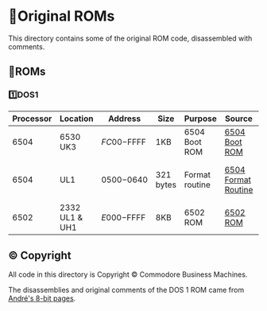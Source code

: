# 🔐Original ROMs

This directory contains some of the original ROM code, disassembled with comments.

## 🔐ROMs

### 1️⃣DOS1


| Processor | Location | Address | Size | Purpose | Source | Notes |
|-----------|----------|---------|------|---------|--------|-------|
| 6504 | 6530 UK3 | $FC00-$FFFF | 1KB | 6504 Boot ROM | [6504 Boot ROM](./dos1_6504_primary_fc00_ffff.a65) | |
| 6504 | UL1 | $0500-$0640 | 321 bytes | Format routine | [6504 Format Routine](./dos1_6504_format_0500.a65) | Supplied by 6502 at runtime|
| 6502 | 2332 UL1 & UH1 | $E000-$FFFF | 8KB | 6502 ROM | [6502 ROM](./dos1_6502_e000_ffff.a65) | |

## © Copyright

All code in this directory is Copyright © Commodore Business Machines.

The disassemblies and original comments of the DOS 1 ROM came from [André's 8-bit pages](http://www.6502.org/users/andre/petindex/drives/roms/).
